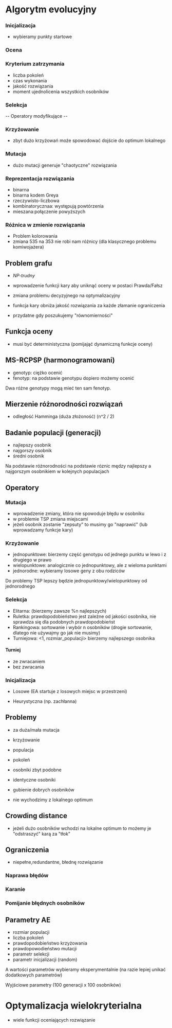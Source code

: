 # Algorytm evolucyjny

### Inicjalizacja

- wybieramy punkty startowe

### Ocena

### Kryterium zatrzymania

- liczba pokoleń
- czas wykonania
- jakość rozwiązania
- moment ujednolicenia wszystkich osobników

### Selekcja

-- Operatory modyfikujące --

### Krzyżowanie

- zbyt dużo krzyżowań może spowodować dojście do optimum lokalnego

### Mutacja

- dużo mutacji generuje "chaotyczne" rozwiązania

### Reprezentacja rozwiązania

- binarna
- binarna kodem Greya
- rzeczywisto-liczbowa
- kombinatorycznaa: występują powtórzenia
- mieszana:połączenie powyższych

### Różnica w zmienie rozwiązania

- Problem kolorowania
- zmiana 535 na 353 nie robi nam różnicy (dla klasycznego problemu komiwojażera)

## Problem grafu

- _NP-trudny_

- wprowadzenie funkcji kary aby uniknąć oceny w postaci Prawda/Fałsz
- zmiana problemu decyzyjnego na optymalizacyjny
- funkcja kary obniża jakość rozwiązania za każde złamanie ograniczenia
- przydatne gdy poszukujemy "równomierności"

## Funkcja oceny

- musi być deterministyczna (pomijająć dynamiczną funkcje oceny)

## MS-RCPSP (harmonogramowani)

- genotyp: ciężko ocenić
- fenotyp: na podstawie genotypu dopiero możemy ocenić

Dwa różne genotypy mogą mieć ten sam fenotyp.

## Mierzenie różnorodności rozwiązań

- odległość Hamminga (duża złożoność) (n^2 / 2)

## Badanie populacji (generacji)

- najlepszy osobnik
- najgorszy osobnik
- średni osobnik

Na podstawie różnorodności na podstawie róznic mędzy
najlepszy a najgorszym osobnikiem w kolejnych populacjach

## Operatory

### Mutacja

- wprowadzenie zmiany, która nie spowoduje błędu w osobniku
- w problemie TSP zmiana miejscami
- jeżeli osobnik zostanie "zepsuty" to musimy go "naprawić"
  (lub wprowadzamy funkcje kary)

### Krzyżowanie

- jednopunktowe: bierzemy część genotypu od jednego punktu w lewo i z drugiego w prawo
- wielopunktowe: analogicznie co jednopunktowy, ale z wieloma punktami
- jednorodne: wybieramy losowe geny z obu rodziców

Do problemy TSP lepszy będzie jednopunktowy/wielopunktowy od jednorodnego

### Selekcja

- Elitarna: (bierzemy zawsze %n najlepszych)
- Ruletka: prawdopodobieństwo jest zależne od jakości osobnika, nie sprawdza się dla podobnych prawdopodobieńst
- Rankingowa: sortowanie i wybór n osobników (drogie sortowanie, dlatego nie używajmy go jak nie musimy)
- Turniejowa: <1, rozmiar_populacji> bierzemy najlepszego osobnika

#### Turniej

- ze zwracaniem
- bez zwracania

### Inicjalizacja

- Losowe (EA startuje z losowych miejsc w przestrzeni)

- Heurystyczna (np. zachłanna)

## Problemy

- za duża/mała mutacja
- krzyżowanie
- populacja
- pokoleń

- osobniki zbyt podobne
- identyczne osobniki
- gubienie dobrych osobników
- nie wychodzimy z lokalnego optimum

## Crowding distance

- jeżeli dużo osobników wchodzi na lokalne optimum
  to możemy je "odstraszyć" karą za "tłok"

## Ograniczenia

- niepełne,redundantne, błednę rozwiązanie

### Naprawa błędów

### Karanie

### Pomijanie błędnych osobników

## Parametry AE

- rozmiar populacji
- liczba pokoleń
- prawdopodobieństwo krzyżowania
- prawdopowodieństwo mutacji
- parametr selekcji
- parametr inicjalizacji (random)

A wartości parametrów wybieramy eksperymentalnie (na razie lepiej unikać dodatkowych parametrów)

Wyjściowe parametry (100 generacji x 100 osobników)

# Optymalizacja wielokryterialna

- wiele funkcji oceniających rozwiązanie
